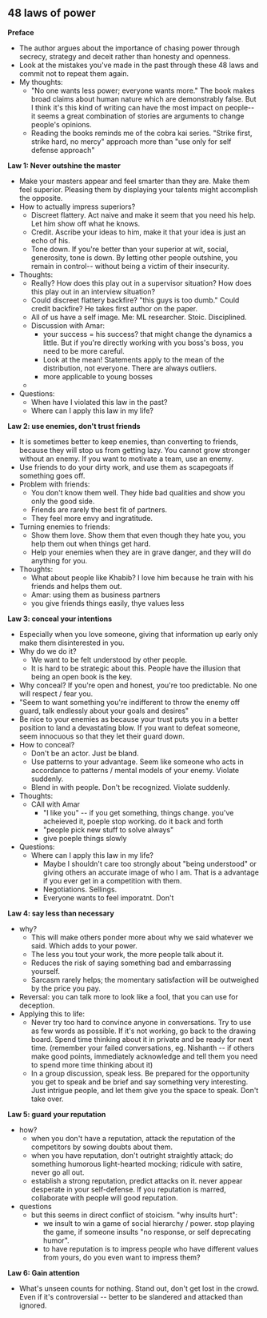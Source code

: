 ## 48 laws of power

**Preface**

- The author argues about the importance of chasing power through secrecy, strategy and deceit rather than honesty and openness. 
- Look at the mistakes you've made in the past through these 48 laws and commit not to repeat them again.
- My thoughts:
  - "No one wants less power; everyone wants more." The book makes broad claims about human nature which are demonstrably false. But I think it's this kind of writing can have the most impact on people-- it seems a great combination of stories are arguments to change people's opinions.
  - Reading the books reminds me of the cobra kai series. "Strike first, strike hard, no mercy" approach more than "use only for self defense approach"

**Law 1: Never outshine the master**

- Make your masters appear and feel smarter than they are. Make them feel superior. Pleasing them by displaying your talents might accomplish the opposite.
- How to actually impress superiors?
  - Discreet flattery. Act naive and make it seem that you need his help. Let him show off what he knows.
  - Credit. Ascribe your ideas to him, make it that your idea is just an echo of his.
  - Tone down. If you're better than your superior at wit, social, generosity, tone is down. By letting other people outshine, you remain in control-- without being a victim of their insecurity.
- Thoughts:
  - Really? How does this play out in a supervisor situation? How does this play out in an interview situation?
  - Could discreet flattery backfire? "this guys is too dumb." Could credit backfire? He takes first author on the paper. 
  - All of us have a self image. Me: ML researcher. Stoic. Disciplined.
  - Discussion with Amar:
    - your success = his success? that might change the dynamics a little. But if you're directly working with you boss's boss, you need to be more careful.
    - Look at the mean! Statements apply to the mean of the distribution, not everyone. There are always outliers.
    - more applicable to young bosses
  - 
- Questions:
  - When have I violated this law in the past?
  - Where can I apply this law in my life?

**Law 2: use enemies, don't trust friends**

- It is sometimes better to keep enemies, than converting to friends, because they will stop us from getting lazy. You cannot grow stronger without an enemy. If you want to motivate a team, use an enemy. 
- Use friends to do your dirty work, and use them as scapegoats if something goes off.
- Problem with friends:
  - You don't know them well. They hide bad qualities and show you only the good side. 
  - Friends are rarely the best fit of partners.
  - They feel more envy and ingratitude.
- Turning enemies to friends:
  - Show them love. Show them that even though they hate you, you help them out when things get hard. 
  - Help your enemies when they are in grave danger, and they will do anything for you.
- Thoughts:
  - What about people like Khabib? I love him because he train with his friends and helps them out. 
  - Amar: using them as business partners
  - you give friends things easily, thye values less

**Law 3: conceal your intentions**

- Especially when you love someone, giving that information up early only make them disinterested in you.
- Why do we do it?
  - We want to be felt understood by other people.
  - It is hard to be strategic about this. People have the illusion that being an open book is the key.
- Why conceal? If you're open and honest, you're too predictable. No one will respect / fear you.
- "Seem to want something you're indifferent to throw the enemy off guard, talk endlessly about your goals and desires"
- Be nice to your enemies as because your trust puts you in a better position to land a devastating blow. If you want to defeat someone, seem innocuous so that they let their guard down. 
- How to conceal?
  - Don't be an actor. Just be bland. 
  - Use patterns to your advantage. Seem like someone who acts in accordance to patterns / mental models of your enemy. Violate suddenly. 
  - Blend in with people. Don't be recognized. Violate suddenly. 
- Thoughts:
  - CAll with Amar
    - "I like you" -- if you get something, things change. you've acheieved it, poeple stop working. do it back and forth
    - "people pick new stuff to solve always"
    - give poeple things slowly
- Questions:
  - Where can I apply this law in my life?
    - Maybe I shouldn't care too strongly about "being understood" or giving others an accurate image of who I am. That is a advantage if you ever get in a competition with them.
    - Negotiations. Sellings.
    - Everyone wants to feel imporatnt. Don't 

**Law 4: say less than necessary**

- why?
  - This will make others ponder more about why we said whatever we said. Which adds to your power.
  - The less you tout your work, the more people talk about it.
  - Reduces the risk of saying something bad and embarrassing yourself. 
  - Sarcasm rarely helps; the momentary satisfaction will be outweighed by the price you pay. 
- Reversal: you can talk more to look like a fool, that you can use for deception.
- Applying this to life:
  - Never try too hard to convince anyone in conversations. Try to use as few words as possible. If it's not working, go back to the drawing board. Spend time thinking about it in private and be ready for next time. (remember your failed conversations, eg. Nishanth -- if others make good points, immediately acknowledge and tell them you need to spend more time thinking about it)
  - In a group discussion, speak less. Be prepared for the opportunity you get to speak and be brief and say something very interesting. Just intrigue people, and let them give you the space to speak. Don't take over.

**Law 5: guard your reputation**

- how?
  - when you don't have a reputation, attack the reputation of the competitors by sowing doubts about them. 
  - when you have reputation, don't outright straightly attack; do something humorous light-hearted mocking; ridicule with satire, never go all out.
  - establish a strong reputation, predict attacks on it. never appear desperate in your self-defense. If you reputation is marred, collaborate with people will good reputation.
- questions
  - but this seems in direct conflict of stoicism. "why insults hurt": 
    - we insult to win a game of social hierarchy / power. stop playing the game, if someone insults "no response, or self deprecating humor". 
    - to have reputation is to impress people who have different values from yours, do you even want to impress them?

**Law 6: Gain attention**

- What's unseen counts for nothing. Stand out, don't get lost in the crowd. Even if it's controversial -- better to be slandered and attacked than ignored. 



















